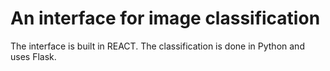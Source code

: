 # An interface for image classification

The interface is built in REACT. The classification is done in Python and uses Flask.

